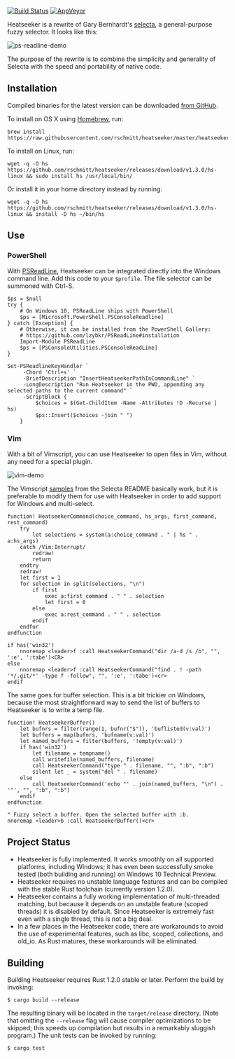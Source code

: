[![Build Status](http://img.shields.io/travis/rschmitt/heatseeker.svg?label=Linux%20build)](https://travis-ci.org/rschmitt/heatseeker)
[![AppVeyor](https://ci.appveyor.com/api/projects/status/github/rschmitt/heatseeker?svg=true)](https://ci.appveyor.com/project/rschmitt/heatseeker)

Heatseeker is a rewrite of Gary Bernhardt's
[selecta](https://github.com/garybernhardt/selecta), a general-purpose fuzzy selector. It looks like this:

![ps-readline-demo](https://cloud.githubusercontent.com/assets/3725049/8273451/0ac04144-1824-11e5-8338-99e4b861c898.gif)

The purpose of the rewrite is to combine the simplicity and generality of Selecta with the speed and portability of native code.

## Installation

Compiled binaries for the latest version can be downloaded [from GitHub](https://github.com/rschmitt/heatseeker/releases/tag/v0.3.0).

To install on OS X using [Homebrew](http://brew.sh/), run:

```shell
brew install https://raw.githubusercontent.com/rschmitt/heatseeker/master/heatseeker.rb
```

To install on Linux, run:

```shell
wget -q -O hs https://github.com/rschmitt/heatseeker/releases/download/v1.3.0/hs-linux && sudo install hs /usr/local/bin/
```

Or install it in your home directory instead by running:

```shell
wget -q -O hs https://github.com/rschmitt/heatseeker/releases/download/v1.3.0/hs-linux && install -D hs ~/bin/hs
```

## Use

### PowerShell

With [PSReadLine](https://github.com/lzybkr/PSReadLine), Heatseeker can be integrated directly into the Windows command line. Add this code to your `$profile`. The file selector can be summoned with Ctrl-S.

```posh
$ps = $null
try {
    # On Windows 10, PSReadLine ships with PowerShell
    $ps = [Microsoft.PowerShell.PSConsoleReadline]
} catch [Exception] {
    # Otherwise, it can be installed from the PowerShell Gallery:
    # https://github.com/lzybkr/PSReadLine#installation
    Import-Module PSReadLine
    $ps = [PSConsoleUtilities.PSConsoleReadLine]
}

Set-PSReadlineKeyHandler `
     -Chord 'Ctrl+s' `
     -BriefDescription "InsertHeatseekerPathInCommandLine" `
     -LongDescription "Run Heatseeker in the PWD, appending any selected paths to the current command" `
     -ScriptBlock {
         $choices = $(Get-ChildItem -Name -Attributes !D -Recurse | hs)
         $ps::Insert($choices -join " ")
    }
```

### Vim

With a bit of Vimscript, you can use Heatseeker to open files in Vim, without any need for a special plugin.

![vim-demo](https://cloud.githubusercontent.com/assets/3725049/8273517/2a2f9afa-1826-11e5-9e1e-a15e84751bd0.gif)

The Vimscript [samples](https://github.com/garybernhardt/selecta) from the Selecta README basically work, but it is preferable to modify them for use with Heatseeker in order to add support for Windows and multi-select.

```vim
function! HeatseekerCommand(choice_command, hs_args, first_command, rest_command)
    try
        let selections = system(a:choice_command . " | hs " . a:hs_args)
    catch /Vim:Interrupt/
        redraw!
        return
    endtry
    redraw!
    let first = 1
    for selection in split(selections, "\n")
        if first
            exec a:first_command . " " . selection
            let first = 0
        else
            exec a:rest_command . " " . selection
        endif
    endfor
endfunction

if has('win32')
    nnoremap <leader>f :call HeatseekerCommand("dir /a-d /s /b", "", ':e', ':tabe')<CR>
else
    nnoremap <leader>f :call HeatseekerCommand("find . ! -path '*/.git/*' -type f -follow", "", ':e', ':tabe')<cr>
endif
```

The same goes for buffer selection. This is a bit trickier on Windows, because the most straightforward way to send the list of buffers to Heatseeker is to write a temp file.

```posh
function! HeatseekerBuffer()
    let bufnrs = filter(range(1, bufnr("$")), 'buflisted(v:val)')
    let buffers = map(bufnrs, 'bufname(v:val)')
    let named_buffers = filter(buffers, '!empty(v:val)')
    if has('win32')
        let filename = tempname()
        call writefile(named_buffers, filename)
        call HeatseekerCommand("type " . filename, "", ":b", ":b")
        silent let _ = system("del " . filename)
    else
        call HeatseekerCommand('echo "' . join(named_buffers, "\n") . '"', "", ":b", ":b")
    endif
endfunction

" Fuzzy select a buffer. Open the selected buffer with :b.
nnoremap <leader>b :call HeatseekerBuffer()<cr>
```

## Project Status

* Heatseeker is fully implemented. It works smoothly on all supported platforms, including Windows; it has even been successfully smoke tested (both building and running) on Windows 10 Technical Preview.
* Heatseeker requires no unstable language features and can be compiled with the stable Rust toolchain (currently version 1.2.0).
* Heatseeker contains a fully working implementation of multi-threaded matching, but because it depends on an unstable feature (scoped threads) it is disabled by default. Since Heatseeker is extremely fast even with a single thread, this is not a big deal.
* In a few places in the Heatseeker code, there are workarounds to avoid the use of experimental features, such as libc, scoped, collections, and old_io. As Rust matures, these workarounds will be eliminated.

## Building

Building Heatseeker requires Rust 1.2.0 stable or later. Perform the build by invoking:

```
$ cargo build --release
```

The resulting binary will be located in the `target/release` directory. (Note that omitting the `--release` flag will cause compiler optimizations to be skipped; this speeds up compilation but results in a remarkably sluggish program.) The unit tests can be invoked by running:

```
$ cargo test
```

